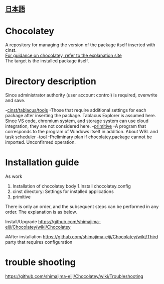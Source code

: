 ## [日本語](/README.md)

# Chocolatey
A repository for managing the version of the package itself inserted with cinst.
<br>[For guidance on chocolatey, refer to the explanation site](https://shimajima-eiji.github.io/resume/tech/chocolatey)
<br>The target is the installed package itself.

# Directory description
Since administrator authority (user account control) is required, overwrite and save.

-[cinst/tablacus/tools](https://github.com/shimajima-eiji/Chocolatey/tree/master/cinst/tablacus/tools)
-Those that require additional settings for each package after inserting the package. Tablacus Explorer is assumed here. Since VS code, chromium system, and storage system can use cloud integration, they are not considered here.
-[primitive](https://github.com/shimajima-eiji/Chocolatey/tree/master/tool)
-A program that corresponds to the program of Windows itself in addition. About WSL and task scheduler
-[tool](https://github.com/shimajima-eiji/Chocolatey/tree/master/primitive)
-Preliminary plan if chocolatey.package cannot be imported. Unconfirmed operation.

# Installation guide
As work

1. Installation of chocolatey body
1.Install chocolatey.config
1. cinst directory: Settings for installed applications
1. primitive

There is only an order, and the subsequent steps can be performed in any order. The explanation is as below.

Install/Upgrade https://github.com/shimajima-eiji/Chocolatey/wiki/Chocolatey

#After installation
https://github.com/shimajima-eiji/Chocolatey/wiki/Third party that requires configuration

# trouble shooting
https://github.com/shimajima-eiji/Chocolatey/wiki/Troubleshooting
